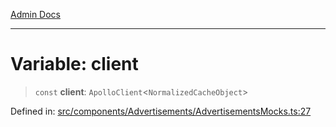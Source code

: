 [Admin Docs](/)

***

# Variable: client

> `const` **client**: `ApolloClient`\<`NormalizedCacheObject`\>

Defined in: [src/components/Advertisements/AdvertisementsMocks.ts:27](https://github.com/PalisadoesFoundation/talawa-admin/blob/main/src/components/Advertisements/AdvertisementsMocks.ts#L27)
